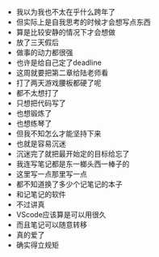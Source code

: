 - 我以为我也不太在乎什么跨年了
- 但实际上是自我思考的时候才会想写点东西
- 算是比较安静的情况下才会想做
- 放了三天假后
- 做事的动力都很强
- 也许是给自己定了deadline
- 这周就要把第二章给陆老师看
- 打了两天游戏腰板都硬了呢
- 都不太想打了
- 只想把代码写了
- 也想锻炼了
- 也想练琴了
- 但我不知怎么才能坚持下来
- 也就是容易沉迷
- 沉迷完了就把最开始定的目标给忘了
- 我连写笔记都是东一榔头西一棒子的
- 这里写一点那里写一点
- 都不知道换了多少个记笔记的本子
- 和记笔记的软件
- 不过讲真
- VScode应该算是可以用很久
- 而且笔记可以随意转移
- 真的爱了
- 确实得立规矩
